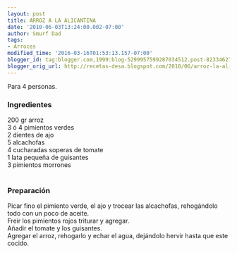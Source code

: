 ```yaml
---
layout: post
title: ARROZ A LA ALICANTINA
date: '2010-06-03T13:24:00.002-07:00'
author: Smurf Dad
tags:
- Arroces
modified_time: '2016-03-16T01:53:13.157-07:00'
blogger_id: tag:blogger.com,1999:blog-5299957599287034512.post-8233462721898787802
blogger_orig_url: http://recetas-desa.blogspot.com/2010/06/arroz-la-alicantina.html
---
```


Para 4 personas.<br /><h3>Ingredientes</h3>200 gr arroz<br />3 ó 4 pimientos verdes<br />2 dientes de ajo<br />5 alcachofas<br />4 cucharadas soperas de tomate<br />1 lata pequeña de guisantes<br />3 pimientos morrones<br /><br /><h3>Preparación</h3>Picar fino el pimiento verde, el ajo y trocear las alcachofas, rehogándolo todo con un poco de aceite.<br />Freír los pimientos rojos triturar y agregar.<br />Añadir el tomate y los guisantes.<br />Agregar el arroz, rehogarlo y echar el agua, dejándolo hervir hasta que este cocido.